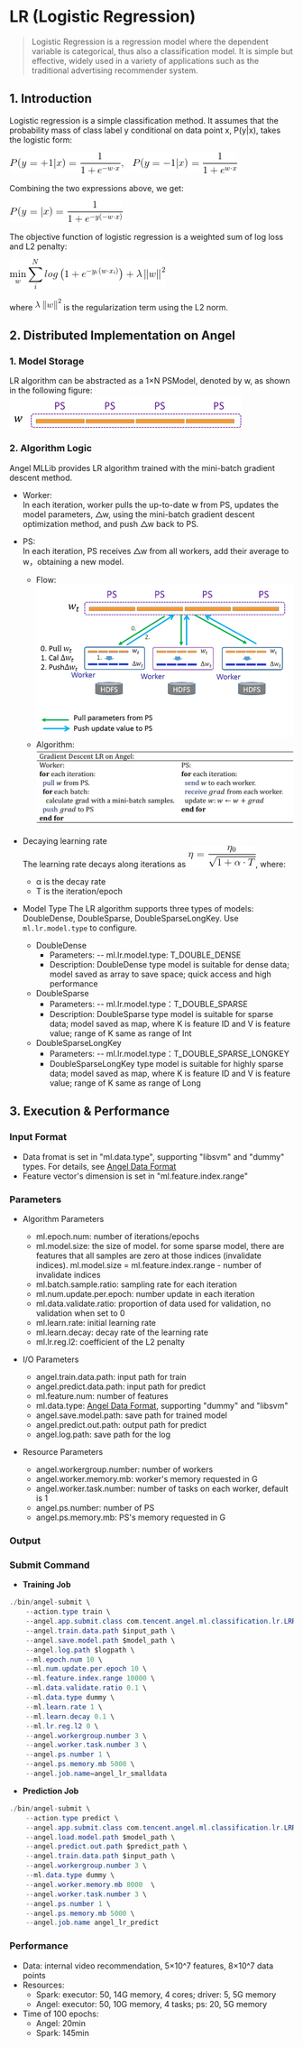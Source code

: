 # LR (Logistic Regression)

> Logistic Regression is a regression model where the dependent variable is categorical, thus also a classification model. It is simple but effective, widely used in a variety of applications such as the traditional advertising recommender system.   

## 1. Introduction

Logistic regression is a simple classification method. It assumes that the probability mass of class label y conditional on data point x, P(y|x), takes the logistic form:    

![](../img/LR_P.png)  

Combining the two expressions above, we get:

![](../img/LR_P1.png)  


The objective function of logistic regression is a weighted sum of log loss and L2 penalty:     

![](../img/LR_loss.png)  

where ![](../img/LR_reg.gif) is the regularization term using the L2 norm. 

## 2. Distributed Implementation on Angel
### 1. Model Storage
LR algorithm can be abstracted as a 1×N PSModel, denoted by w, as shown in the following figure:
![](../img/lr_model.png)

### 2. Algorithm Logic
Angel MLLib provides LR algorithm trained with the mini-batch gradient descent method. 

* Worker:    
In each iteration, worker pulls the up-to-date w from PS, updates the model parameters, △w, using the mini-batch gradient descent optimization method, and push △w back to PS. 
* PS:    
In each iteration, PS receives △w from all workers, add their average to w，obtaining a new model.    
  * Flow:      
![](../img/lr_gradient.png)  
  * Algorithm:
![](../img/LR_gd.png)  


* Decaying learning rate    
The learning rate decays along iterations as ![](../img/LR_lr_ecay.gif), where:
	* α is the decay rate 
	* T is the iteration/epoch

* Model Type
The LR algorithm supports three types of models: DoubleDense, DoubleSparse, DoubleSparseLongKey. Use `ml.lr.model.type` to configure. 
	* DoubleDense
		* Parameters: -- ml.lr.model.type: T_DOUBLE_DENSE
		* Description: DoubleDense type model is suitable for dense data; model saved as array to save space; quick access and high performance
	* DoubleSparse
		* Parameters: -- ml.lr.model.type：T_DOUBLE_SPARSE
		* Description: DoubleSparse type model is suitable for sparse data; model saved as map, where K is feature ID and V is feature value; range of K same as range of Int
	* DoubleSparseLongKey
		* Parameters: -- ml.lr.model.type：T_DOUBLE_SPARSE_LONGKEY
		* DoubleSparseLongKey type model is suitable for highly sparse data; model saved as map, where K is feature ID and V is feature value; range of K same as range of Long

## 3. Execution & Performance

### Input Format

* Data fromat is set in "ml.data.type", supporting "libsvm" and "dummy" types. For details, see [Angel Data Format](data_format_en.md)
* Feature vector's dimension is set in "ml.feature.index.range"


###  Parameters
* Algorithm Parameters 
  * ml.epoch.num: number of iterations/epochs
  * ml.model.size: the size of model. for some sparse model, there are features that all samples are zero at those indices (invalidate indices). ml.model.size = ml.feature.index.range - number of invalidate indices 
  * ml.batch.sample.ratio: sampling rate for each iteration   
  * ml.num.update.per.epoch: number update in each iteration    
  * ml.data.validate.ratio: proportion of data used for validation, no validation when set to 0    
  * ml.learn.rate: initial learning rate
  * ml.learn.decay: decay rate of the learning rate
  * ml.lr.reg.l2: coefficient of the L2 penalty

* I/O Parameters
  * angel.train.data.path: input path for train
  * angel.predict.data.path: input path for predict
  * ml.feature.num: number of features
  * ml.data.type: [Angel Data Format](data_format_en.md), supporting "dummy" and "libsvm"    
  * angel.save.model.path: save path for trained model
  * angel.predict.out.path: output path for predict
  * angel.log.path: save path for the log   
   
* Resource Parameters
  * angel.workergroup.number: number of workers  
  * angel.worker.memory.mb: worker's memory requested in G   
  * angel.worker.task.number: number of tasks on each worker, default is 1   
  * angel.ps.number: number of PS 
  * angel.ps.memory.mb: PS's memory requested in G   

### **Output** 

###  **Submit Command**    

* **Training Job**

```java
./bin/angel-submit \
    --action.type train \
    --angel.app.submit.class com.tencent.angel.ml.classification.lr.LRRunner  \
    --angel.train.data.path $input_path \
    --angel.save.model.path $model_path \
    --angel.log.path $logpath \
    --ml.epoch.num 10 \
    --ml.num.update.per.epoch 10 \
    --ml.feature.index.range 10000 \
    --ml.data.validate.ratio 0.1 \
    --ml.data.type dummy \
    --ml.learn.rate 1 \
    --ml.learn.decay 0.1 \
    --ml.lr.reg.l2 0 \
    --angel.workergroup.number 3 \
    --angel.worker.task.number 3 \
    --angel.ps.number 1 \
    --angel.ps.memory.mb 5000 \
    --angel.job.name=angel_lr_smalldata
```

* **Prediction Job**

```java
./bin/angel-submit \
    --action.type predict \
    --angel.app.submit.class com.tencent.angel.ml.classification.lr.LRRunner  \
    --angel.load.model.path $model_path \
    --angel.predict.out.path $predict_path \
    --angel.train.data.path $input_path \
    --angel.workergroup.number 3 \
    --ml.data.type dummy \
    --angel.worker.memory.mb 8000  \
    --angel.worker.task.number 3 \
    --angel.ps.number 1 \
    --angel.ps.memory.mb 5000 \
    --angel.job.name angel_lr_predict
```

### Performance
* Data: internal video recommendation, 5×10^7 features, 8×10^7 data points
* Resources:
	* Spark: executor: 50, 14G memory, 4 cores; driver: 5, 5G memory 
	* Angel: executor: 50, 10G memory, 4 tasks; ps: 20, 5G memory
* Time of 100 epochs:
	* Angel: 20min
	* Spark: 145min




